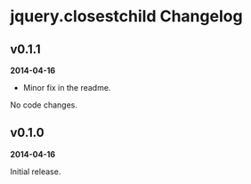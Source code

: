 # jquery.closestchild Changelog


## v0.1.1

**2014-04-16**

* Minor fix in the readme.

No code changes.



## v0.1.0

**2014-04-16**

Initial release.
